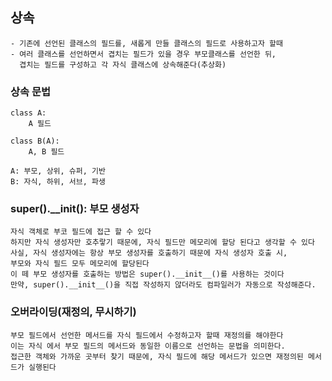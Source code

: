 ## 상속

    - 기존에 선언된 클래스의 필드를, 새롭게 만들 클래스의 필드로 사용하고자 할때
    - 여러 클래스를 선언하면서 겹치는 필드가 있을 경우 부모클래스를 선언한 뒤,
      겹치는 필드를 구성하고 각 자식 클래스에 상속해준다(추상화)

### 상속 문법

    class A:
        A 필드

    class B(A):
        A, B 필드

    A: 부모, 상위, 슈퍼, 기반
    B: 자식, 하위, 서브, 파생

### super().__init(): 부모 생성자

    자식 객체로 부코 필드에 접근 할 수 있다
    하지만 자식 생성자만 호추랗기 때문에, 자식 필드만 메모리에 할당 된다고 생각할 수 있다
    사실, 자식 생성자에는 항상 부모 생성자를 호출하기 때문에 자식 생성자 호출 시,
    부모와 자식 필드 모두 메모리에 할당된다
    이 떼 부모 생성자를 호출하는 방법은 super().__init__()를 사용하는 것이다
    만약, super().__init__()을 직접 작성하지 않더라도 컴파일러가 자동으로 작성해준다.

### 오버라이딩(재정의, 무시하기)

    부모 필드에서 선언한 메서드를 자식 필드에서 수정하고자 할때 재정의를 해야한다
    이는 자식 에서 부모 필드의 메서드와 동일한 이름으로 선언하는 문법을 의미한다.
    접근한 객체와 가까운 곳부터 찾기 때문에, 자식 필드에 해당 메서드가 있으면 재정의된 메서드가 실행된다
